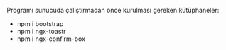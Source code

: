Programı sunucuda çalıştırmadan önce kurulması gereken kütüphaneler:

- npm i bootstrap
- npm i ngx-toastr
- npm i ngx-confirm-box
